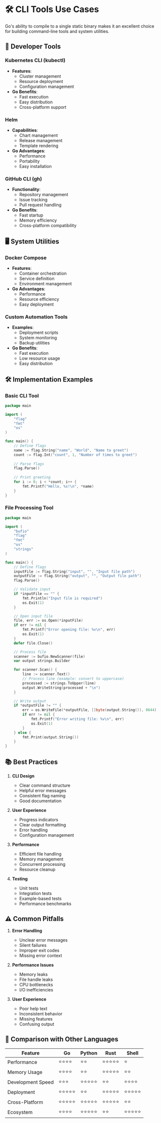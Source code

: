 # 🛠️ CLI Tools Use Cases

Go's ability to compile to a single static binary makes it an excellent choice for building command-line tools and system utilities.

## 🚀 Developer Tools

### Kubernetes CLI (kubectl)
- **Features**:
  - Cluster management
  - Resource deployment
  - Configuration management
- **Go Benefits**:
  - Fast execution
  - Easy distribution
  - Cross-platform support

### Helm
- **Capabilities**:
  - Chart management
  - Release management
  - Template rendering
- **Go Advantages**:
  - Performance
  - Portability
  - Easy installation

### GitHub CLI (gh)
- **Functionality**:
  - Repository management
  - Issue tracking
  - Pull request handling
- **Go Benefits**:
  - Fast startup
  - Memory efficiency
  - Cross-platform compatibility

## 🖥️ System Utilities

### Docker Compose
- **Features**:
  - Container orchestration
  - Service definition
  - Environment management
- **Go Advantages**:
  - Performance
  - Resource efficiency
  - Easy deployment

### Custom Automation Tools
- **Examples**:
  - Deployment scripts
  - System monitoring
  - Backup utilities
- **Go Benefits**:
  - Fast execution
  - Low resource usage
  - Easy distribution

## 🛠️ Implementation Examples

### Basic CLI Tool
```go
package main

import (
    "flag"
    "fmt"
    "os"
)

func main() {
    // Define flags
    name := flag.String("name", "World", "Name to greet")
    count := flag.Int("count", 1, "Number of times to greet")
    
    // Parse flags
    flag.Parse()
    
    // Print greeting
    for i := 0; i < *count; i++ {
        fmt.Printf("Hello, %s!\n", *name)
    }
}
```

### File Processing Tool
```go
package main

import (
    "bufio"
    "flag"
    "fmt"
    "os"
    "strings"
)

func main() {
    // Define flags
    inputFile := flag.String("input", "", "Input file path")
    outputFile := flag.String("output", "", "Output file path")
    flag.Parse()

    // Validate input
    if *inputFile == "" {
        fmt.Println("Input file is required")
        os.Exit(1)
    }

    // Open input file
    file, err := os.Open(*inputFile)
    if err != nil {
        fmt.Printf("Error opening file: %v\n", err)
        os.Exit(1)
    }
    defer file.Close()

    // Process file
    scanner := bufio.NewScanner(file)
    var output strings.Builder

    for scanner.Scan() {
        line := scanner.Text()
        // Process line (example: convert to uppercase)
        processed := strings.ToUpper(line)
        output.WriteString(processed + "\n")
    }

    // Write output
    if *outputFile != "" {
        err = os.WriteFile(*outputFile, []byte(output.String()), 0644)
        if err != nil {
            fmt.Printf("Error writing file: %v\n", err)
            os.Exit(1)
        }
    } else {
        fmt.Print(output.String())
    }
}
```

## 📚 Best Practices

1. **CLI Design**
   - Clear command structure
   - Helpful error messages
   - Consistent flag naming
   - Good documentation

2. **User Experience**
   - Progress indicators
   - Clear output formatting
   - Error handling
   - Configuration management

3. **Performance**
   - Efficient file handling
   - Memory management
   - Concurrent processing
   - Resource cleanup

4. **Testing**
   - Unit tests
   - Integration tests
   - Example-based tests
   - Performance benchmarks

## ⚠️ Common Pitfalls

1. **Error Handling**
   - Unclear error messages
   - Silent failures
   - Improper exit codes
   - Missing error context

2. **Performance Issues**
   - Memory leaks
   - File handle leaks
   - CPU bottlenecks
   - I/O inefficiencies

3. **User Experience**
   - Poor help text
   - Inconsistent behavior
   - Missing features
   - Confusing output

## 🔄 Comparison with Other Languages

| Feature | Go | Python | Rust | Shell |
|---------|----|--------|------|-------|
| Performance | ⭐⭐⭐⭐ | ⭐⭐ | ⭐⭐⭐⭐⭐ | ⭐ |
| Memory Usage | ⭐⭐⭐⭐ | ⭐⭐ | ⭐⭐⭐⭐⭐ | ⭐⭐ |
| Development Speed | ⭐⭐⭐ | ⭐⭐⭐⭐⭐ | ⭐⭐ | ⭐⭐⭐⭐ |
| Deployment | ⭐⭐⭐⭐⭐ | ⭐⭐ | ⭐⭐⭐⭐⭐ | ⭐⭐⭐⭐⭐ |
| Cross-Platform | ⭐⭐⭐⭐⭐ | ⭐⭐⭐⭐⭐ | ⭐⭐⭐⭐⭐ | ⭐⭐ |
| Ecosystem | ⭐⭐⭐⭐ | ⭐⭐⭐⭐⭐ | ⭐⭐ | ⭐⭐⭐⭐⭐ | 